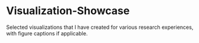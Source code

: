 # Visualization-Showcase
Selected visualizations that I have created for various research experiences, with figure captions if applicable.

